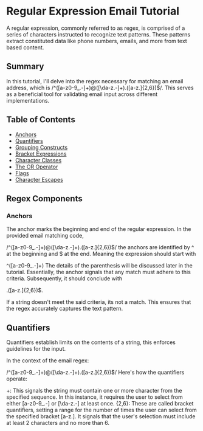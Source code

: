 # Regular Expression Email Tutorial 

A regular expression, commonly referred to as regex, is comprised of a series of characters instructed to recognize text patterns. These patterns extract constituted data like phone numbers, emails, and more from text based content. 

## Summary

In this tutorial, I'll delve into the regex necessary for matching an email address, which is /^([a-z0-9_\.-]+)@([\da-z\.-]+)\.([a-z\.]{2,6})$/. This serves as a beneficial tool for validating email input across different implementations.

## Table of Contents

- [Anchors](#anchors)
- [Quantifiers](#quantifiers)
- [Grouping Constructs](#grouping-constructs)
- [Bracket Expressions](#bracket-expressions)
- [Character Classes](#character-classes)
- [The OR Operator](#the-or-operator)
- [Flags](#flags)
- [Character Escapes](#character-escapes)

## Regex Components

### Anchors

The anchor marks the beginning and end of the regular expression. In the provided email matching code,

/^([a-z0-9_\.-]+)@([\da-z\.-]+)\.([a-z\.]{2,6})$/
the anchors are identified by ^ at the beginning and $ at the end. Meaning the expression should start with 

^([a-z0-9_\.-]+)
The details of the parenthesis will be discussed later in the tutorial. Essentially, the anchor signals that any match must adhere to this criteria. Subsequently, it should conclude with


.([a-z\.]{2,6})$.

If a string doesn't meet the said criteria, its not a match. This ensures that the regex accurately captures the text pattern. 

## Quantifiers 

Quantifiers establish limits on the contents of a string, this enforces guidelines for the input.

In the context of the email regex:

/^([a-z0-9_.-]+)@([\da-z.-]+).([a-z.]{2,6})$/
Here's how the quantifiers operate:

+: This signals the string must contain  one or more character from the specified sequence. In this instance, it requires the user to select from either [a-z0-9_.-] or [\da-z.-] at least once.
{2,6}: These are called bracket quantifiers, setting a range for the number of times the user can select from the specified bracket [a-z\.]. It signals that the user's selection must include at least 2 characters and no more than 6.
